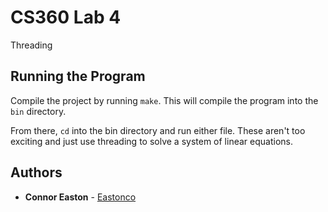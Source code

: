 # CS360 Lab 4

Threading

## Running the Program

Compile the project by running `make`. This will compile the program into the `bin` directory.

From there, `cd` into the bin directory and run either file. These aren't too exciting and just use threading to solve a system of linear equations.

## Authors

* **Connor Easton**  - [Eastonco](https://github.com/Eastonco)
